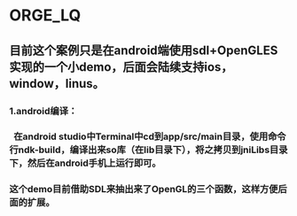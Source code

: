 # ORGE_LQ
## 目前这个案例只是在android端使用sdl+OpenGLES实现的一个小demo，后面会陆续支持ios，window，linus。
### 1.android编译：
###   在android studio中Terminal中cd到app/src/main目录，使用命令行ndk-build，编译出来so库（在lib目录下），将之拷贝到jniLibs目录下，然后在android手机上运行即可。
### 这个demo目前借助SDL来抽出来了OpenGL的三个函数，这样方便后面的扩展。
